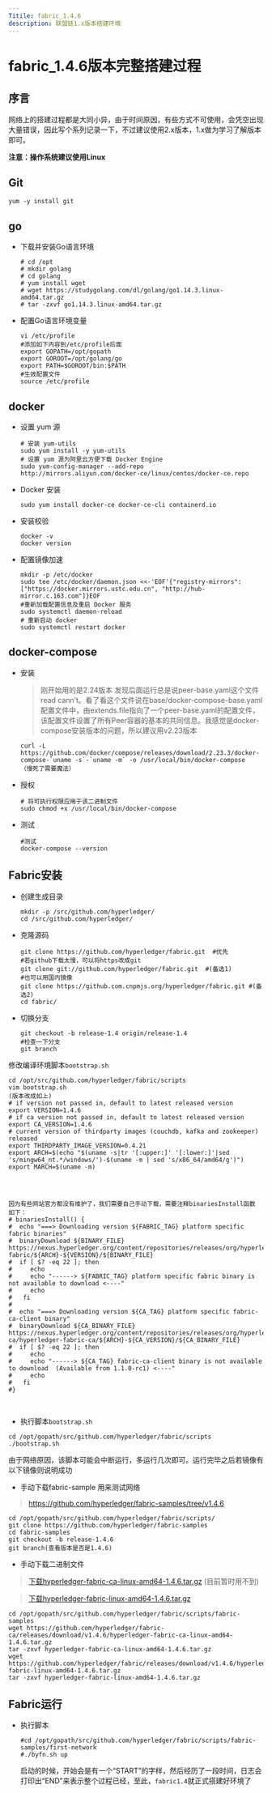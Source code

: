 ```yaml
---
Titile: fabric_1.4.6
description: 联盟链1.x版本搭建环境
---
```




# fabric_1.4.6版本完整搭建过程

## 序言

网络上的搭建过程都是大同小异，由于时间原因，有些方式不可使用，会凭空出现大量错误，因此写个系列记录一下，不过建议使用2.x版本，1.x做为学习了解版本即可。

**注意：操作系统建议使用Linux**

## Git

```shell
yum -y install git
```

## go

- 下载并安装Go语言环境

  ```shell
  # cd /opt
  # mkdir golang
  # cd golang
  # yum install wget
  # wget https://studygolang.com/dl/golang/go1.14.3.linux-amd64.tar.gz
  # tar -zxvf go1.14.3.linux-amd64.tar.gz
  ```

- 配置Go语言环境变量

  ```shell
  vi /etc/profile
  #添加如下内容到/etc/profile后面
  export GOPATH=/opt/gopath
  export GOROOT=/opt/golang/go
  export PATH=$GOROOT/bin:$PATH
  #生效配置文件
  source /etc/profile
  ```

## docker

- 设置 yum 源

  ```shell
  # 安装 yum-utils
  sudo yum install -y yum-utils
  # 设置 yum 源为阿里云方便下载 Docker Engine
  sudo yum-config-manager --add-repo http://mirrors.aliyun.com/docker-ce/linux/centos/docker-ce.repo
  ```

* Docker 安装

  ```shell
  sudo yum install docker-ce docker-ce-cli containerd.io

- 安装校验

  ```shell
  docker -v
  docker version
  ```

- 
  配置镜像加速

  ```shell
  mkdir -p /etc/docker
  sudo tee /etc/docker/daemon.json <<-'EOF'{"registry-mirrors": ["https://docker.mirrors.ustc.edu.cn", "http://hub-mirror.c.163.com"]}EOF
  #重新加载配置信息及重启 Docker 服务
  sudo systemctl daemon-reload
  # 重新启动 docker
  sudo systemctl restart docker
  ```

## docker-compose

- 安装

  > 刚开始用的是2.24版本 发现后面运行总是说peer-base.yaml这个文件read cann’t。看了看这个文件说在base/docker-compose-base.yaml配置文件中，由extends.file指向了一个peer-base.yaml的配置文件，该配置文件设置了所有Peer容器的基本的共同信息。我感觉是docker-compose安装版本的问题，所以建议用v2.23版本

  ```shell
  curl -L https://github.com/docker/compose/releases/download/2.23.3/docker-compose-`uname -s`-`uname -m` -o /usr/local/bin/docker-compose  （慢死了需要魔法）
  ```

- 授权

  ```shell
  # 将可执行权限应用于该二进制文件
  sudo chmod +x /usr/local/bin/docker-compose
  ```

- 测试

  ```shell
  #测试
  docker-compose --version
  ```

## Fabric安装

- 创建生成目录

  ```shell
  mkdir -p /src/github.com/hyperledger/
  cd /src/github.com/hyperledger/
  ```

- 克隆源码

  ```shell
  git clone https://github.com/hyperledger/fabric.git  #优先
  #若github下载太慢，可以将https改成git
  git clone git://github.com/hyperledger/fabric.git  #(备选1)
  #也可以用国内镜像
  git clone https://github.com.cnpmjs.org/hyperledger/fabric.git #(备选2)
  cd fabric/
  ```

* 切换分支

  ```shell
  git checkout -b release-1.4 origin/release-1.4
  #检查一下分支
  git branch
  ```

修改编译环境脚本`bootstrap.sh`	

```shell
cd /opt/src/github.com/hyperledger/fabric/scripts
vim bootstrap.sh
(版本改成如上)
# if version not passed in, default to latest released version
export VERSION=1.4.6
# if ca version not passed in, default to latest released version
export CA_VERSION=1.4.6
# current version of thirdparty images (couchdb, kafka and zookeeper) released
export THIRDPARTY_IMAGE_VERSION=0.4.21
export ARCH=$(echo "$(uname -s|tr '[:upper:]' '[:lower:]'|sed 's/mingw64_nt.*/windows/')-$(uname -m | sed 's/x86_64/amd64/g')")
export MARCH=$(uname -m)




因为有些网站官方都没有维护了，我们需要自己手动下载，需要注释binariesInstall函数
如下：
# binariesInstall() {
#  echo "===> Downloading version ${FABRIC_TAG} platform specific fabric binaries"
#  binaryDownload ${BINARY_FILE} https://nexus.hyperledger.org/content/repositories/releases/org/hyperledger/fabric/hyperledger-fabric/${ARCH}-${VERSION}/${BINARY_FILE}
#  if [ $? -eq 22 ]; then
#     echo
#     echo "------> ${FABRIC_TAG} platform specific fabric binary is not available to download <----"
#     echo
#   fi
#
#  echo "===> Downloading version ${CA_TAG} platform specific fabric-ca-client binary"
#  binaryDownload ${CA_BINARY_FILE} https://nexus.hyperledger.org/content/repositories/releases/org/hyperledger/fabric-ca/hyperledger-fabric-ca/${ARCH}-${CA_VERSION}/${CA_BINARY_FILE}
#  if [ $? -eq 22 ]; then
#     echo
#     echo "------> ${CA_TAG} fabric-ca-client binary is not available to download  (Available from 1.1.0-rc1) <----"
#     echo
#   fi
#}
```

​	

* 执行脚本`bootstrap.sh`

```shell
cd /opt/gopath/src/github.com/hyperledger/fabric/scripts
./bootstrap.sh
```

由于网络原因，该脚本可能会中断运行，多运行几次即可。运行完毕之后若镜像有以下镜像则说明成功

* 手动下载fabric-sample 用来测试网络

> https://github.com/hyperledger/fabric-samples/tree/v1.4.6

```shell
cd /opt/gopath/src/github.com/hyperledger/fabric/scripts/
git clone https://github.com/hyperledger/fabric-samples
cd fabric-samples
git checkout -b release-1.4.6 
git branch(查看版本是否是1.4.6)
```

* 手动下载二进制文件

> [下载hyperledger-fabric-ca-linux-amd64-1.4.6.tar.gz](https://github.com/hyperledger/fabric-ca/releases/tag/v1.4.6) (目前暂时用不到)

> [下载hyperledger-fabric-linux-amd64-1.4.6.tar.gz](https://github.com/hyperledger/fabric/releases/tag/v1.4.6)

```shell
cd /opt/gopath/src/github.com/hyperledger/fabric/scripts/fabric-samples
wget https://github.com/hyperledger/fabric-ca/releases/download/v1.4.6/hyperledger-fabric-ca-linux-amd64-1.4.6.tar.gz
tar -zxvf hyperledger-fabric-ca-linux-amd64-1.4.6.tar.gz
wget https://github.com/hyperledger/fabric/releases/download/v1.4.6/hyperledger-fabric-linux-amd64-1.4.6.tar.gz
tar -zxvf hyperledger-fabric-linux-amd64-1.4.6.tar.gz
```



## Fabric运行

- 执行脚本

  ```shell
  #cd /opt/gopath/src/github.com/hyperledger/fabric/scripts/fabric-samples/first-network
  #./byfn.sh up
  ```

  启动的时候，开始会是有一个“START”的字样，然后经历了一段时间，日志会打印出“END”来表示整个过程已经，至此，`fabric1.4`就正式搭建好环境了





